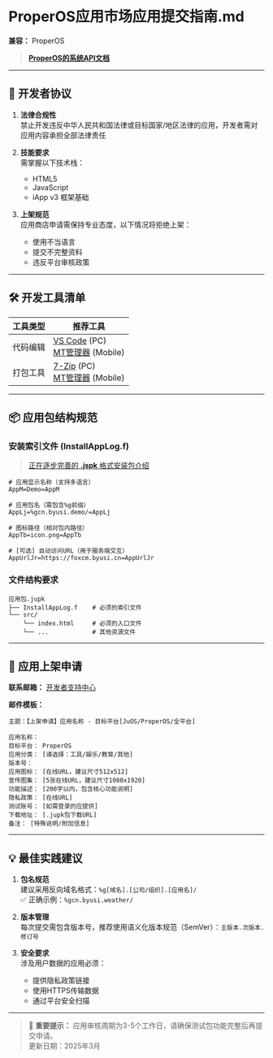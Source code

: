 # ProperOS应用市场应用提交指南.md
**兼容：** ProperOS
> **[ProperOS的系统API文档](https://gitee.com/properos/devdoccenter)**

---

## 📜 开发者协议
1. **法律合规性**  
   禁止开发违反中华人民共和国法律或目标国家/地区法律的应用，开发者需对应用内容承担全部法律责任

2. **技能要求**  
   需掌握以下技术栈：
   - HTML5
   - JavaScript
   - iApp v3 框架基础

3. **上架规范**  
   应用商店申请需保持专业态度，以下情况将拒绝上架：
   - 使用不当语言
   - 提交不完整资料
   - 违反平台审核政策

---

## 🛠️ 开发工具清单
| 工具类型 | 推荐工具                                                                 |
|----------|--------------------------------------------------------------------------|
| 代码编辑 | [VS Code](https://code.visualstudio.com/) (PC) <br> [MT管理器](http://mt2.cn) (Mobile) |
| 打包工具 | [7-Zip](https://www.7-zip.org/) (PC) <br> [MT管理器](http://mt2.cn) (Mobile)       |

---

## 📦 应用包结构规范
### 安装索引文件 (InstallAppLog.f)
> [正在逐步完善的 **.jspk** 格式安装包介绍](https://gitee.com/properos/devdoccenter/blob/master/jspk/README.md)
```text
# 应用显示名称（支持多语言）
AppM=Demo=AppM

# 应用包名（需包含%g前缀）
AppLj=%gcn.byusi.demo/=AppLj

# 图标路径（相对包内路径）
AppTb=icon.png=AppTb

# [可选] 自动访问URL（用于服务端交互）
AppUrlJr=https://foxcm.byusi.cn=AppUrlJr
```

### 文件结构要求
```
应用包.jupk
├── InstallAppLog.f    # 必须的索引文件
└── src/
    └── index.html     # 必须的入口文件
    └── ...            # 其他资源文件
```

---

## 📮 应用上架申请
**联系邮箱：** [开发者支持中心](mailto:admin@work.cdifit.cn)

**邮件模板：**
```text
主题：【上架申请】应用名称 - 目标平台[JuOS/ProperOS/全平台]

应用名称： 
目标平台： ProperOS
应用分类： [请选择：工具/娱乐/教育/其他]
版本号： 
应用图标： [在线URL，建议尺寸512x512]
宣传图集： [5张在线URL，建议尺寸1080x1920]
功能描述： [200字以内，包含核心功能说明]
隐私政策： [在线URL]
测试账号： [如需登录的应提供]
下载地址： [.jupk包下载URL]
备注： [特殊说明/附加信息]
```

---

## 💡 最佳实践建议
1. **包名规范**  
   建议采用反向域名格式：`%g[域名].[公司/组织].[应用名]/`  
   ✅ 正确示例：`%gcn.byusi.weather/`

2. **版本管理**  
   每次提交需包含版本号，推荐使用语义化版本规范（SemVer）：`主版本.次版本.修订号`

3. **安全要求**  
   涉及用户数据的应用必须：
   - 提供隐私政策链接
   - 使用HTTPS传输数据
   - 通过平台安全扫描

---

> 📌 **重要提示：** 应用审核周期为3-5个工作日，请确保测试包功能完整后再提交申请。  
> 更新日期：2025年3月